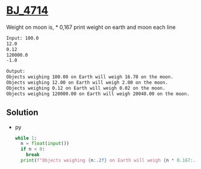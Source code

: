 # [BJ_4714](https://acmicpc.net/problem/4714)

Weight on moon is, * 0,167
print weight on earth and moon each line

```txt
Input: 100.0
12.0
0.12
120000.0
-1.0

Output:
Objects weighing 100.00 on Earth will weigh 16.70 on the moon.
Objects weighing 12.00 on Earth will weigh 2.00 on the moon.
Objects weighing 0.12 on Earth will weigh 0.02 on the moon.
Objects weighing 120000.00 on Earth will weigh 20040.00 on the moon.
```

## Solution

* py

  ```py
  while 1:
    n = float(input())
    if n < 0:
      break
    print(f"Objects weighing {n:.2f} on Earth will weigh {n * 0.167:.2f} on the moon.")
  ```
